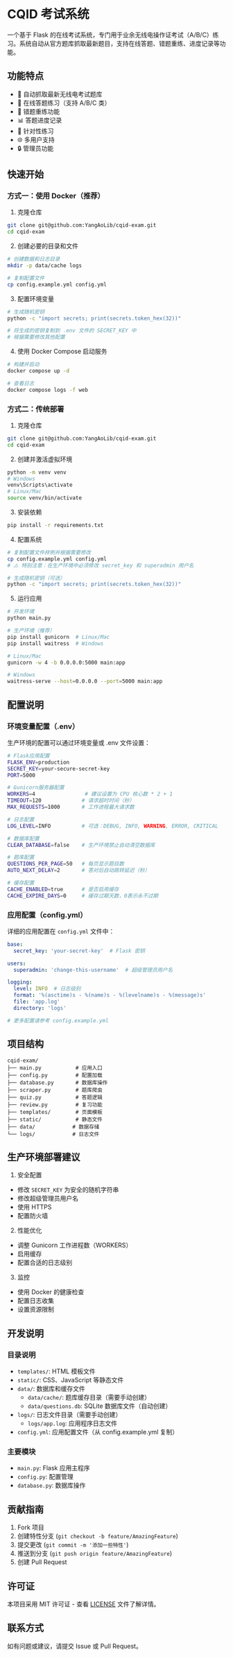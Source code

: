 # CQID 考试系统

一个基于 Flask 的在线考试系统，专门用于业余无线电操作证考试（A/B/C）练习。系统自动从官方题库抓取最新题目，支持在线答题、错题重练、进度记录等功能。

## 功能特点

- 🚀 自动抓取最新无线电考试题库
- 📝 在线答题练习（支持 A/B/C 类）
- 🔄 错题重练功能
- 📊 答题进度记录
- 🎯 针对性练习
- 🌐 多用户支持
- 🔒 管理员功能

## 快速开始

### 方式一：使用 Docker（推荐）

1. 克隆仓库
```bash
git clone git@github.com:YangAoLib/cqid-exam.git
cd cqid-exam
```

2. 创建必要的目录和文件
```bash
# 创建数据和日志目录
mkdir -p data/cache logs

# 复制配置文件
cp config.example.yml config.yml
```

3. 配置环境变量
```bash
# 生成随机密钥
python -c "import secrets; print(secrets.token_hex(32))"

# 将生成的密钥复制到 .env 文件的 SECRET_KEY 中
# 根据需要修改其他配置
```

4. 使用 Docker Compose 启动服务
```bash
# 构建并启动
docker compose up -d

# 查看日志
docker compose logs -f web
```

### 方式二：传统部署

1. 克隆仓库
```bash
git clone git@github.com:YangAoLib/cqid-exam.git
cd cqid-exam
```

2. 创建并激活虚拟环境
```bash
python -m venv venv
# Windows
venv\Scripts\activate
# Linux/Mac
source venv/bin/activate
```

3. 安装依赖
```bash
pip install -r requirements.txt
```

4. 配置系统
```bash
# 复制配置文件样例并根据需要修改
cp config.example.yml config.yml
# ⚠️ 特别注意：在生产环境中必须修改 secret_key 和 superadmin 用户名

# 生成随机密钥（可选）
python -c "import secrets; print(secrets.token_hex(32))"
```

5. 运行应用
```bash
# 开发环境
python main.py

# 生产环境（推荐）
pip install gunicorn  # Linux/Mac
pip install waitress  # Windows

# Linux/Mac
gunicorn -w 4 -b 0.0.0.0:5000 main:app

# Windows
waitress-serve --host=0.0.0.0 --port=5000 main:app
```

## 配置说明

### 环境变量配置（.env）

生产环境的配置可以通过环境变量或 .env 文件设置：

```bash
# Flask应用配置
FLASK_ENV=production
SECRET_KEY=your-secure-secret-key
PORT=5000

# Gunicorn服务器配置
WORKERS=4                # 建议设置为 CPU 核心数 * 2 + 1
TIMEOUT=120             # 请求超时时间（秒）
MAX_REQUESTS=1000       # 工作进程最大请求数

# 日志配置
LOG_LEVEL=INFO          # 可选：DEBUG, INFO, WARNING, ERROR, CRITICAL

# 数据库配置
CLEAR_DATABASE=false    # 生产环境禁止自动清空数据库

# 题库配置
QUESTIONS_PER_PAGE=50   # 每页显示题目数
AUTO_NEXT_DELAY=2       # 答对后自动跳转延迟（秒）

# 缓存配置
CACHE_ENABLED=true      # 是否启用缓存
CACHE_EXPIRE_DAYS=0     # 缓存过期天数，0表示永不过期
```

### 应用配置（config.yml）

详细的应用配置在 `config.yml` 文件中：

```yaml
base:
  secret_key: 'your-secret-key'  # Flask 密钥

users:
  superadmin: 'change-this-username'  # 超级管理员用户名

logging:
  level: INFO  # 日志级别
  format: '%(asctime)s - %(name)s - %(levelname)s - %(message)s'
  file: 'app.log'
  directory: 'logs'

# 更多配置请参考 config.example.yml
```

## 项目结构

```
cqid-exam/
├── main.py           # 应用入口
├── config.py         # 配置加载
├── database.py       # 数据库操作
├── scraper.py        # 题库爬虫
├── quiz.py           # 答题逻辑
├── review.py         # 复习功能
├── templates/        # 页面模板
├── static/           # 静态文件
├── data/            # 数据存储
└── logs/            # 日志文件
```

## 生产环境部署建议

1. 安全配置
- 修改 `SECRET_KEY` 为安全的随机字符串
- 修改超级管理员用户名
- 使用 HTTPS
- 配置防火墙

2. 性能优化
- 调整 Gunicorn 工作进程数（WORKERS）
- 启用缓存
- 配置合适的日志级别

3. 监控
- 使用 Docker 的健康检查
- 配置日志收集
- 设置资源限制

## 开发说明

### 目录说明
- `templates/`: HTML 模板文件
- `static/`: CSS、JavaScript 等静态文件
- `data/`: 数据库和缓存文件
  - `data/cache/`: 题库缓存目录（需要手动创建）
  - `data/questions.db`: SQLite 数据库文件（自动创建）
- `logs/`: 日志文件目录（需要手动创建）
  - `logs/app.log`: 应用程序日志文件
- `config.yml`: 应用配置文件（从 config.example.yml 复制）

### 主要模块
- `main.py`: Flask 应用主程序
- `config.py`: 配置管理
- `database.py`: 数据库操作

## 贡献指南

1. Fork 项目
2. 创建特性分支 (`git checkout -b feature/AmazingFeature`)
3. 提交更改 (`git commit -m '添加一些特性'`)
4. 推送到分支 (`git push origin feature/AmazingFeature`)
5. 创建 Pull Request

## 许可证

本项目采用 MIT 许可证 - 查看 [LICENSE](LICENSE) 文件了解详情。

## 联系方式

如有问题或建议，请提交 Issue 或 Pull Request。 
